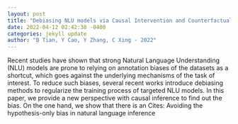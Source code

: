 ```yaml
--- 
layout: post 
title: "Debiasing NLU models via Causal Intervention and Counterfactual Reasoning" 
date: 2022-04-12 02:42:38 -0400 
categories: jekyll update 
author: "B Tian, Y Cao, Y Zhang, C Xing - 2022" 
--- 
```

Recent studies have shown that strong Natural Language Understanding (NLU) models are prone to relying on annotation biases of the datasets as a shortcut, which goes against the underlying mechanisms of the task of interest. To reduce such biases, several recent works introduce debiasing methods to regularize the training process of targeted NLU models. In this paper, we provide a new perspective with causal inference to find out the bias. On the one hand, we show that there is an Cites: Avoiding the hypothesis-only bias in natural language inference